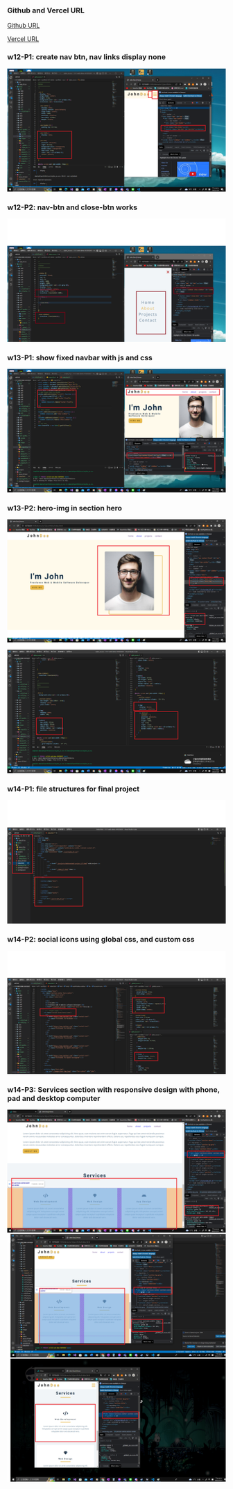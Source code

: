 ### Github and Vercel URL

[Github URL](https://github.com/Helson0110/1111-web-demo-410350267)

[Vercel URL](https://1111-web-demo-410350267-tfro.vercel.app/)


### w12-P1: create nav btn, nav links display none

![](w12-p1.png)

### w12-P2: nav-btn and close-btn works

![](w12-p2.png)

### w13-P1: show fixed navbar with js and css
![](w13-p1.png)

### w13-P2: hero-img in section hero

![](w13-p2-1.png)

![](w13-p2-2.png)

### w14-P1: file structures for final project

![](w14-p1.png)

### w14-P2: social icons using global css, and custom css

![](w14-p2.png)

### w14-P3: Services section with responsive design with phone, pad and desktop computer

![](w14-p3-1.png)
![](w14-p3-2.png)
![](w14-p3-3.png)


